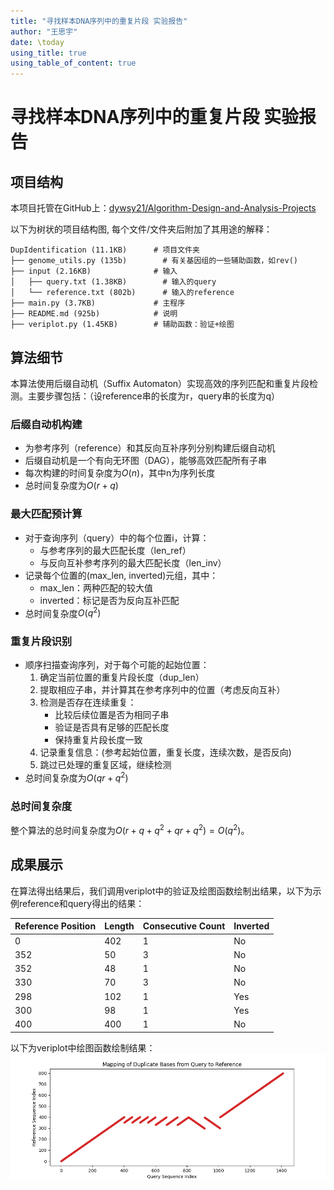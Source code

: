```yaml
---
title: "寻找样本DNA序列中的重复片段 实验报告"
author: "王思宇"
date: \today
using_title: true
using_table_of_content: true
---
```


# 寻找样本DNA序列中的重复片段 实验报告

## 项目结构

本项目托管在GitHub上：[dywsy21/Algorithm-Design-and-Analysis-Projects](https://github.com/dywsy21/Algorithm-Design-and-Analysis-Projects)

以下为树状的项目结构图, 每个文件/文件夹后附加了其用途的解释：

```
DupIdentification (11.1KB)      # 项目文件夹
├── genome_utils.py (135b)        # 有关基因组的一些辅助函数，如rev() 
├── input (2.16KB)              # 输入
│   ├── query.txt (1.38KB)        # 输入的query
│   └── reference.txt (802b)      # 输入的reference
├── main.py (3.7KB)             # 主程序
├── README.md (925b)            # 说明
├── veriplot.py (1.45KB)        # 辅助函数：验证+绘图
```

## 算法细节

本算法使用后缀自动机（Suffix Automaton）实现高效的序列匹配和重复片段检测。主要步骤包括：（设reference串的长度为r，query串的长度为q）

### 后缀自动机构建

- 为参考序列（reference）和其反向互补序列分别构建后缀自动机
- 后缀自动机是一个有向无环图（DAG），能够高效匹配所有子串
- 每次构建的时间复杂度为$O(n)$，其中n为序列长度
- 总时间复杂度为$O(r + q)$

### 最大匹配预计算

- 对于查询序列（query）中的每个位置i，计算：
  * 与参考序列的最大匹配长度（len_ref）
  * 与反向互补参考序列的最大匹配长度（len_inv）
- 记录每个位置的(max_len, inverted)元组，其中：
  * max_len：两种匹配的较大值
  * inverted：标记是否为反向互补匹配
- 总时间复杂度$O(q^2)$

### 重复片段识别

- 顺序扫描查询序列，对于每个可能的起始位置：
  1. 确定当前位置的重复片段长度（dup_len）
  2. 提取相应子串，并计算其在参考序列中的位置（考虑反向互补）
  3. 检测是否存在连续重复：
     * 比较后续位置是否为相同子串
     * 验证是否具有足够的匹配长度
     * 保持重复片段长度一致
  4. 记录重复信息：(参考起始位置，重复长度，连续次数，是否反向)
  5. 跳过已处理的重复区域，继续检测
- 总时间复杂度为$O(qr + q^2)$

### 总时间复杂度

整个算法的总时间复杂度为$O(r + q + q^2 + qr + q^2) = O(q^2)$。

## 成果展示

在算法得出结果后，我们调用veriplot中的验证及绘图函数绘制出结果，以下为示例reference和query得出的结果：

| Reference Position | Length | Consecutive Count | Inverted |
|-------------------|--------|------------------|----------|
| 0 | 402 | 1 | No |
| 352 | 50 | 3 | No |
| 352 | 48 | 1 | No |
| 330 | 70 | 3 | No |
| 298 | 102 | 1 | Yes |
| 300 | 98 | 1 | Yes |
| 400 | 400 | 1 | No |

以下为veriplot中绘图函数绘制结果：
![结果可视化](result.png)
